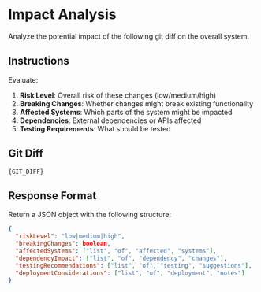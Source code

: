 # Impact Analysis

Analyze the potential impact of the following git diff on the overall system.

## Instructions

Evaluate:
1. **Risk Level**: Overall risk of these changes (low/medium/high)
2. **Breaking Changes**: Whether changes might break existing functionality
3. **Affected Systems**: Which parts of the system might be impacted
4. **Dependencies**: External dependencies or APIs affected
5. **Testing Requirements**: What should be tested

## Git Diff

```
{GIT_DIFF}
```

## Response Format

Return a JSON object with the following structure:
```json
{
  "riskLevel": "low|medium|high",
  "breakingChanges": boolean,
  "affectedSystems": ["list", "of", "affected", "systems"],
  "dependencyImpact": ["list", "of", "dependency", "changes"],
  "testingRecommendations": ["list", "of", "testing", "suggestions"],
  "deploymentConsiderations": ["list", "of", "deployment", "notes"]
}
```
